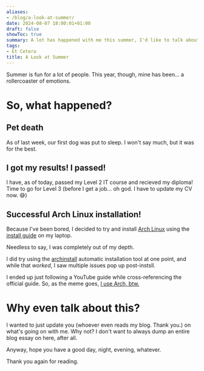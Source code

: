 ```yaml
---
aliases:
- /blog/a-look-at-summer/
date: 2024-08-07 18:00:01+01:00
draft: false
showToc: true
summary: A lot has happened with me this summer, I'd like to talk about it.
tags:
- Et Cetera
title: A Look at Summer
---
```


Summer is fun for a lot of people. This year, though, mine has been... a rollercoaster of emotions.

# So, what happened?

## Pet death

As of last week, our first dog was put to sleep. I won't say much, but it was for the best.

## I got my results! I passed!

I have, as of today, passed my Level 2 IT course and recieved my diploma! Time to go for Level 3 (before I get a job... oh god. I have to update my CV now. &#128517;)

## Successful Arch Linux installation!

Because I've been bored, I decided to try and install [Arch Linux](https://archlinux.org) using the [install guide](https://wiki.archlinux.org/title/Installation_guide) on my laptop.

Needless to say, I was completely out of my depth.

I did try using the [archinstall](https://wiki.archlinux.org/title/Archinstall) automatic installation tool at one point, and while that *worked*, I saw multiple issues pop up post-instsll.

I ended up just following a YouTube guide while cross-referencing the official guide. So, as the meme goes, [I use Arch, btw.](https://knowyourmeme.com/memes/btw-i-use-arch)

# Why even talk about this?

I wanted to just update you (whoever even reads my blog. Thank you.) on what's going on with me. Why not? I don't want to always dump an entire blog essay on here, after all.

Anyway, hope you have a good day, night, evening, whatever. 

Thank you again for reading.